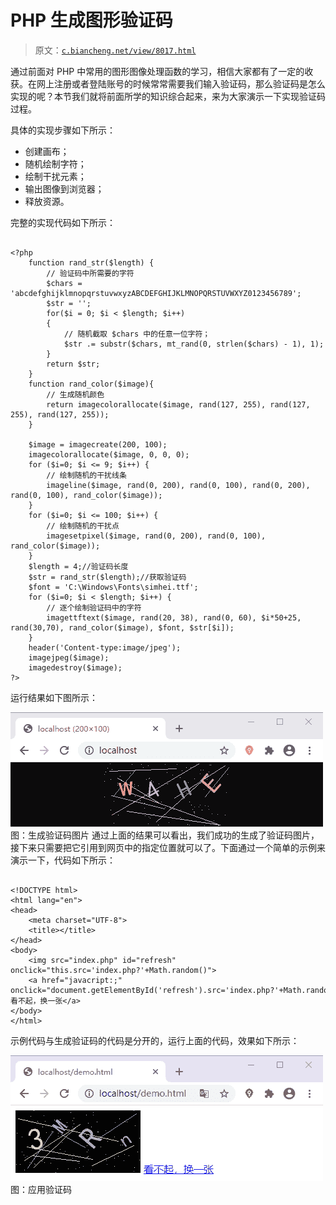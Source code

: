 # PHP 生成图形验证码

> 原文：[`c.biancheng.net/view/8017.html`](http://c.biancheng.net/view/8017.html)

通过前面对 PHP 中常用的图形图像处理函数的学习，相信大家都有了一定的收获。在网上注册或者登陆账号的时候常常需要我们输入验证码，那么验证码是怎么实现的呢？本节我们就将前面所学的知识综合起来，来为大家演示一下实现验证码过程。

具体的实现步骤如下所示：

*   创建画布；
*   随机绘制字符；
*   绘制干扰元素；
*   输出图像到浏览器；
*   释放资源。

完整的实现代码如下所示：

```

<?php
    function rand_str($length) {
        // 验证码中所需要的字符
        $chars = 'abcdefghijklmnopqrstuvwxyzABCDEFGHIJKLMNOPQRSTUVWXYZ0123456789';
        $str = '';
        for($i = 0; $i < $length; $i++)
        {
            // 随机截取 $chars 中的任意一位字符；
            $str .= substr($chars, mt_rand(0, strlen($chars) - 1), 1);
        }
        return $str;
    }
    function rand_color($image){
        // 生成随机颜色
        return imagecolorallocate($image, rand(127, 255), rand(127, 255), rand(127, 255));
    }

    $image = imagecreate(200, 100);
    imagecolorallocate($image, 0, 0, 0);
    for ($i=0; $i <= 9; $i++) {
        // 绘制随机的干扰线条
        imageline($image, rand(0, 200), rand(0, 100), rand(0, 200), rand(0, 100), rand_color($image));
    }
    for ($i=0; $i <= 100; $i++) {
        // 绘制随机的干扰点
        imagesetpixel($image, rand(0, 200), rand(0, 100), rand_color($image));
    }
    $length = 4;//验证码长度
    $str = rand_str($length);//获取验证码
    $font = 'C:\Windows\Fonts\simhei.ttf';
    for ($i=0; $i < $length; $i++) {
        // 逐个绘制验证码中的字符
        imagettftext($image, rand(20, 38), rand(0, 60), $i*50+25, rand(30,70), rand_color($image), $font, $str[$i]);
    }
    header('Content-type:image/jpeg');
    imagejpeg($image);
    imagedestroy($image);
?>
```

运行结果如下图所示：

![生成验证码图片](img/e843e45a8d0f73bfeecc7e60a09d73fd.png)
图：生成验证码图片
通过上面的结果可以看出，我们成功的生成了验证码图片，接下来只需要把它引用到网页中的指定位置就可以了。下面通过一个简单的示例来演示一下，代码如下所示：

```

<!DOCTYPE html>
<html lang="en">
<head>
    <meta charset="UTF-8">
    <title></title>
</head>
<body>
    <img src="index.php" id="refresh" onclick="this.src='index.php?'+Math.random()">
    <a href="javacript:;" onclick="document.getElementById('refresh').src='index.php?'+Math.random();">看不起，换一张</a>
</body>
</html>
```

示例代码与生成验证码的代码是分开的，运行上面的代码，效果如下所示：

![应用验证码](img/14a70c432175654f6afb8590655447ad.png)
图：应用验证码